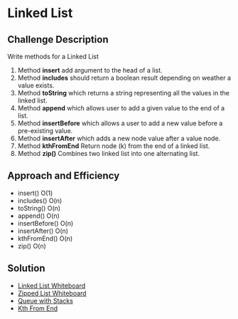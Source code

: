 # Linked List

## Challenge Description 
Write methods for a Linked List
1. Method **insert** add argument to the head of a list.
1. Method **includes** should return a boolean result depending on weather a value exists.
1. Method **toString** which returns a string representing all the values in the linked list.
1. Method **append** which allows user to add a given value to the end of a list.
1. Method **insertBefore** which allows a user to add a new value before a pre-existing value.
1. Method **insertAfter** which adds a new node value after a value node.
1. Method **kthFromEnd** Return node (k) from the end of a linked list.
1. Method **zip()** Combines two linked list into one alternating list.

## Approach and Efficiency 
- insert() O(1)
- includes() O(n)
- toString() O(n)
- append() O(n)
- insertBefore() O(n)
- insertAfter() O(n)
- kthFromEnd() O(n)
- zip() O(n) 
## Solution

- [Linked List Whiteboard](./assets/linked-list.md)
- [Zipped List Whiteboard](./assets/zipped-list.md)
- [Queue with Stacks](./assets/queue-with-stacks.md)
- [Kth From End](./assets/kth-from-end.md)


